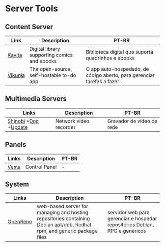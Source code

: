 # Server Tools

## Content Server

| Link                                         | Description                                  | PT-BR                                                                  |
| -------------------------------------------- | -------------------------------------------- | ---------------------------------------------------------------------- |
| [Kavita](https://www.kavitareader.com/#home) | Digital library supporting comics and ebooks | Biblioteca digital que suporta quadrinhos e ebooks                     |
| [Vikunja](https://vikunja.io/)               | The open-source, self-hostable to-do app     | O app auto-hospedado, de código aberto, para gerenciar tarefas a fazer |

## Multimedia Servers

| Links                                                                                                                                    | Description            | PT-BR                     |
| ---------------------------------------------------------------------------------------------------------------------------------------- | ---------------------- | ------------------------- |
| [Shinobi](https://shinobi.video/) +[Doc](https://docs.shinobi.video/) +[Update](https://hub.shinobi.video/articles/view/LTVqL3I8f8kIzsX) | Network video recorder | Gravador de vídeo de rede |

## Panels

| Links                         | Description   | PT-BR |
| ----------------------------- | ------------- | ----- |
| [Vesta](https://vestacp.com/) | Control Panel | -     |

## System

| Links                                            | Description                                                                                                             | PT-BR                                                                       |
| ------------------------------------------------ | ----------------------------------------------------------------------------------------------------------------------- | --------------------------------------------------------------------------- |
| [OpenRepo](https://github.com/openkilt/openrepo) | web-based server for managing and hosting repositories containing Debian apt/deb, Redhat rpm, and generic package files | servidor web para gerenciar e hospedar repositórios Debian, RPG e genéricos |